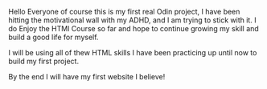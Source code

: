 Hello Everyone of course this is my first real Odin project, I have been hitting the motivational wall with my ADHD, and I am trying to stick with it. I do Enjoy the HTMl Course so far and hope to continue growing my skill and build a good life for myself. 

I will be using all of thew HTML skills I have been practicing up until now to build my first project. 

By the end I will have my first website I believe! 